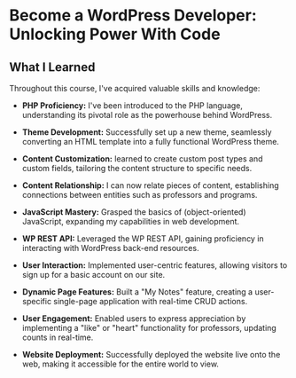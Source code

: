 # Become a WordPress Developer: Unlocking Power With Code

## What I Learned

Throughout this course, I've acquired valuable skills and knowledge:

- **PHP Proficiency:** I've been introduced to the PHP language, understanding its pivotal role as the powerhouse behind WordPress.

- **Theme Development:** Successfully set up a new theme, seamlessly converting an HTML template into a fully functional WordPress theme.

- **Content Customization:** learned to create custom post types and custom fields, tailoring the content structure to specific needs.

- **Content Relationship:** I can now relate pieces of content, establishing connections between entities such as professors and programs.

- **JavaScript Mastery:** Grasped the basics of (object-oriented) JavaScript, expanding my capabilities in web development.

- **WP REST API:** Leveraged the WP REST API, gaining proficiency in interacting with WordPress back-end resources.

- **User Interaction:** Implemented user-centric features, allowing visitors to sign up for a basic account on our site.

- **Dynamic Page Features:** Built a "My Notes" feature, creating a user-specific single-page application with real-time CRUD actions.

- **User Engagement:** Enabled users to express appreciation by implementing a "like" or "heart" functionality for professors, updating counts in real-time.

- **Website Deployment:** Successfully deployed the website live onto the web, making it accessible for the entire world to view.
